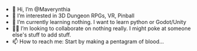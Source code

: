 - 👋 Hi, I’m @Maverynthia
- 👀 I’m interested in 3D Dungeon RPGs, VR, Pinball
- 🌱 I’m currently learning nothing. I want to learn python or Godot/Unity
- 🐱‍🐉 I’m looking to collaborate on nothing really. I might poke at someone else's stuff to add stuff.
- 📫 How to reach me: Start by making a pentagram of blood...

<!---
Maverynthia/Maverynthia is a ✨ special ✨ repository because its `README.md` (this file) appears on your GitHub profile.
You can click the Preview link to take a look at your changes.
--->
